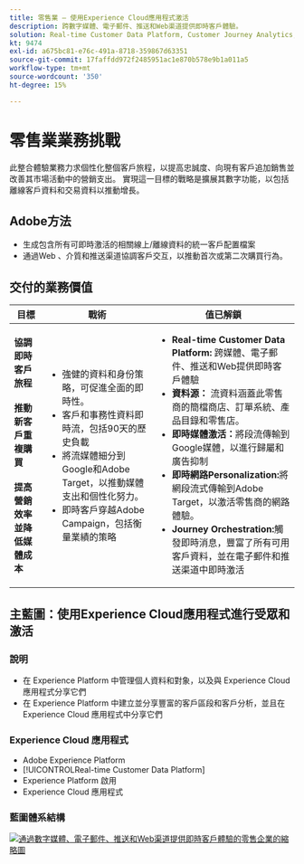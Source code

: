 ```yaml
---
title: 零售業 — 使用Experience Cloud應用程式激活
description: 跨數字媒體、電子郵件、推送和Web渠道提供即時客戶體驗。
solution: Real-time Customer Data Platform, Customer Journey Analytics, Journey Orchestration, Campaign, Analytics, Target
kt: 9474
exl-id: a675bc81-e76c-491a-8718-359867d63351
source-git-commit: 17faffdd972f2485951ac1e870b578e9b1a011a5
workflow-type: tm+mt
source-wordcount: '350'
ht-degree: 15%

---
```


# 零售業業務挑戰

此整合體驗業務力求個性化整個客戶旅程，以提高忠誠度、向現有客戶追加銷售並改善其市場活動中的營銷支出。 實現這一目標的戰略是擴展其數字功能，以包括離線客戶資料和交易資料以推動增長。

## Adobe方法

* 生成包含所有可即時激活的相關線上/離線資料的統一客戶配置檔案
* 通過Web 、介質和推送渠道協調客戶交互，以推動首次或第二次購買行為。

## 交付的業務價值

| 目標 | 戰術 | 值已解鎖 |
|---|---|---|
| **協調即時客戶旅程&#x200B;**<br></br>**推動新客戶重複購買&#x200B;**<br></br>**提高營銷效率並降低媒體成本**</ul> | <ul><li>強健的資料和身份策略，可促進全面的即時性。</li><li>客戶和事務性資料即時流，包括90天的歷史負載</li><li>將流媒體細分到Google和Adobe Target，以推動媒體支出和個性化努力。</li><li>即時客戶穿越Adobe Campaign，包括衡量業績的策略</li></ul> | <ul><li><strong>Real-time Customer Data Platform:</strong> 跨媒體、電子郵件、推送和Web提供即時客戶體驗</li><li><strong>資料源：</strong> 流資料涵蓋此零售商的簡檔商店、訂單系統、產品目錄和零售店。</li><li><strong>即時媒體激活：</strong>將段流傳輸到Google媒體，以進行歸屬和廣告抑制</li><li><strong>即時網路Personalization:</strong>將網段流式傳輸到Adobe Target，以激活零售商的網路體驗。</li><li><strong>Journey Orchestration:</strong>觸發即時消息，豐富了所有可用客戶資料，並在電子郵件和推送渠道中即時激活</li></ul> |

## 主藍圖：使用Experience Cloud應用程式進行受眾和激活

### 說明

<ul><li>在 Experience Platform 中管理個人資料和對象，以及與 Experience Cloud 應用程式分享它們</li><li>在 Experience Platform 中建立並分享豐富的客戶區段和客戶分析，並且在 Experience Cloud 應用程式中分享它們</li></ul>

### Experience Cloud 應用程式

<ul><li>Adobe Experience Platform</li><li>[!UICONTROLReal-time Customer Data Platform]</li><li>Experience Platform 啟用</li><li>Experience Cloud 應用程式</li></ul>

### 藍圖體系結構

<a href="https://experienceleague.adobe.com/docs/blueprints-learn/architecture/audience-activation/platform-and-applications.html?lang=zh-Hant"><img alt="通過數字媒體、電子郵件、推送和Web渠道提供即時客戶體驗的零售企業的縮略圖" src="https://experienceleague.adobe.com/docs/blueprints-learn/assets/aep+apps_vertical.svg?lang=en"/></a>
